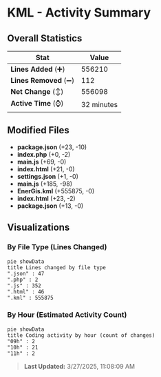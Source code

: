 # KML - Activity Summary 

## Overall Statistics

| Stat                   | Value                                                             |
| ---------------------- | ----------------------------------------------------------------- |
| **Lines Added** (➕)   | 556210                                          |
| **Lines Removed** (➖) | 112                                        |
| **Net Change** (↕)    | 556098                |
| **Active Time** (⌚)   | 32 minutes |


## Modified Files
- **package.json** (+23, -10)
- **index.php** (+0, -2)
- **main.js** (+69, -0)
- **index.html** (+21, -0)
- **settings.json** (+1, -0)
- **main.js** (+185, -98)
- **EnerGis.kml** (+555875, -0)
- **index.html** (+23, -2)
- **package.json** (+13, -0)

## Visualizations

### By File Type (Lines Changed)

```mermaid
pie showData
title Lines changed by file type
".json" : 47
".php" : 2
".js" : 352
".html" : 46
".kml" : 555875
```

### By Hour (Estimated Activity Count)

```mermaid
pie showData
title Coding activity by hour (count of changes)
"09h" : 2
"10h" : 21
"11h" : 2
```


> **Last Updated:** 3/27/2025, 11:08:09 AM